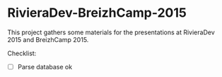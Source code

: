 # RivieraDev-BreizhCamp-2015

This project gathers some materials for the presentations at RivieraDev 2015 and BreizhCamp 2015.

Checklist:

-[ ] Parse database ok
